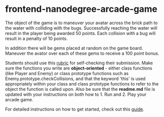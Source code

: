 frontend-nanodegree-arcade-game
===============================

The object of the game is to maneuver your avatar across the brick path to the water with colliding with the bugs. Successfully reaching the water will result in the player being awarded 50 points. Each collision with a bug will result in a penalty of 10 points.

In addition there will be gems placed at random on the game board. Maneuver the avator over each of these gems to receive a 100 point bonus.

Students should use this [rubric](https://review.udacity.com/#!/projects/2696458597/rubric) for self-checking their submission. Make sure the functions you write are **object-oriented** - either class functions (like Player and Enemy) or class prototype functions such as Enemy.prototype.checkCollisions, and that the keyword 'this' is used appropriately within your class and class prototype functions to refer to the object the function is called upon. Also be sure that the **readme.md** file is updated with your instructions on both how to 1. Run and 2. Play your arcade game.

For detailed instructions on how to get started, check out this [guide](https://docs.google.com/document/d/1v01aScPjSWCCWQLIpFqvg3-vXLH2e8_SZQKC8jNO0Dc/pub?embedded=true).

